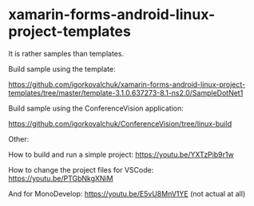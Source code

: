 # xamarin-forms-android-linux-project-templates

It is rather samples than templates.

Build sample using the template:

https://github.com/igorkovalchuk/xamarin-forms-android-linux-project-templates/tree/master/template-3.1.0.637273-8.1-ns2.0/SampleDotNet1

Build sample using the ConferenceVision application:

https://github.com/igorkovalchuk/ConferenceVision/tree/linux-build

Other:

How to build and run a simple project: https://youtu.be/YXTzPib9r1w

How to change the project files for VSCode: https://youtu.be/PTGbNkgXNiM

And for MonoDevelop: https://youtu.be/E5vU8MnV1YE (not actual at all)
